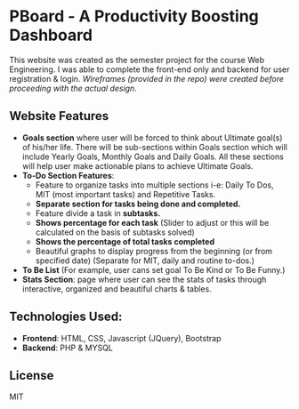 # PBoard - A Productivity Boosting Dashboard
This website was created as the semester project for the course Web Engineering. I was able to complete the front-end only and backend for user registration & login. *Wireframes (provided in the repo) were created before proceeding with the actual design.*

## Website Features 
- **Goals section** where user will be forced to think about Ultimate goal(s) of his/her life. 
There will be sub-sections within Goals section which will include Yearly Goals, Monthly Goals and Daily Goals. 
All these sections will help user make actionable plans to achieve Ultimate Goals.
-	**To-Do Section Features**:
    -	Feature to organize tasks into multiple sections i-e: Daily To Dos, MIT (most important tasks) and Repetitive Tasks.
    -	**Separate section for tasks being done and completed.**
    -	Feature divide a task in **subtasks.**
    -	**Shows percentage for each task** (Slider to adjust or this will be calculated on the basis of subtasks solved)
    -	**Shows the percentage of total tasks completed**
    -	Beautiful graphs to display progress from the beginning (or from specified date) (Separate for MIT, daily and routine to-dos.)
-	**To Be List** (For example, user cans set goal To Be Kind or To Be Funny.)
-	**Stats Section**: page where user can see the stats of tasks through interactive, organized and beautiful charts & tables.

## Technologies Used:
- **Frontend**: HTML, CSS, Javascript (JQuery), Bootstrap
- **Backend**: PHP & MYSQL

## License
MIT
